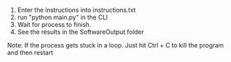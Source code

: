 1. Enter the instructions into instructions.txt
2. run "python main.py" in the CLI
4. Wait for process to finish.
3. See the results in the SoftwareOutput folder


Note: If the process gets stuck in a loop. Just hit Ctrl + C to kill the program and then restart